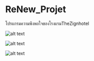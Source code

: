 # ReNew_Projet
โปรแกรมความพึงพอใจของโรงแรมTheZignhotel

![alt text](https://user-images.githubusercontent.com/11131954/44516489-6794ce00-a6ef-11e8-95e6-5a7405502680.jpg)

![alt text](https://user-images.githubusercontent.com/11131954/44516494-69f72800-a6ef-11e8-97fe-678a5db9e74b.jpg)

![alt text](https://user-images.githubusercontent.com/11131954/44516495-6b285500-a6ef-11e8-8a1f-44a4f8975f42.jpg)
